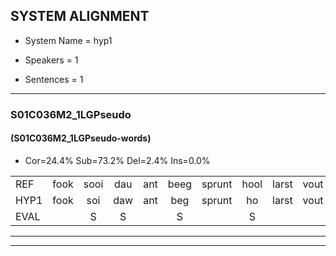 
## SYSTEM ALIGNMENT

- System Name = hyp1

- Speakers = 1

- Sentences = 1

---

### S01C036M2_1LGPseudo

#### (S01C036M2_1LGPseudo-words)

- Cor=24.4%	Sub=73.2%	Del=2.4%	Ins=0.0%

|  |  |  |  |  |  |  |  |  |  |  |  |  |  |  |  |  |  |  |  |  |  |  |  |  |  |  |  |  |  |  |  |  |  |  |  |  |  |  |  |  |  |
|:--- |:---:|:---:|:---:|:---:|:---:|:---:|:---:|:---:|:---:|:---:|:---:|:---:|:---:|:---:|:---:|:---:|:---:|:---:|:---:|:---:|:---:|:---:|:---:|:---:|:---:|:---:|:---:|:---:|:---:|:---:|:---:|:---:|:---:|:---:|:---:|:---:|:---:|:---:|:---:|:---:|:---:|
| REF | fook | sooi | dau | ant | beeg | sprunt | hool | larst | vout | zwoei | fam | rachts | vaap | sprieuw | keng | swoers | doer | * | plirt | jien | blard | guul | hoekt | neeuw | noork | vid | zans | leum | haans | spaai | sjalt | heik | sank | roen | frijk | eem | schard | grek | dron | snaaf | stuid |
| HYP1 | fook | soi | daw | ant | beg | sprunt | ho | larst | vout |  | zoi | fan | racht | vep | spreel | ken | swoors | door | speleerd | jinv | blart | zo | hookt | neo | noork | vit | zans | lum | hent | spei | shalt | heik | sank | roon | frik | em | schart | grek | droom | snef | steit |
| EVAL |  | S | S |  | S |  | S |  |  | D | S | S | S | S | S | S | S | S | S | S | S | S | S | S |  | S |  | S | S | S | S |  |  | S | S | S | S |  | S | S | S |
---

---
